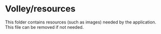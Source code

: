 # Volley/resources

This folder contains resources (such as images) needed by the application. This file can
be removed if not needed.
